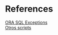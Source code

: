 # References
[ORA SQL Exceptions](https://docs.oracle.com/cd/B10501_01/appdev.920/a96624/07_errs.htm)<br/>
[Otros scripts](https://github.com/teopost/oracle-scripts)